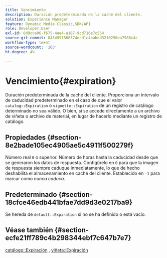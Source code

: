 ```yaml
---
title: Vencimiento
description: Duración predeterminada de la caché del cliente.
solution: Experience Manager
feature: Dynamic Media Classic,SDK/API
role: Developer,User
exl-id: 6d9cca06-f675-4ae4-a187-9cd716e7c554
source-git-commit: 8454991568374ecd1c4babdd3210250ea7988c4c
workflow-type: tm+mt
source-wordcount: '103'
ht-degree: 4%

---
```


# Vencimiento{#expiration}

Duración predeterminada de la caché del cliente. Proporciona un intervalo de caducidad predeterminado en el caso de que el valor `catalog::Expiration` o `vignette::Expiration` de un registro de catálogo determinado no sea válido. O bien, si se accede directamente a un archivo de viñeta o archivo de material, en lugar de hacerlo mediante un registro de catálogo.

## Propiedades {#section-8e2bade105ec4905ae5c4911f500279f}

Número real `0` o superior. Número de horas hasta la caducidad desde que se generaron los datos de respuesta. Configúrelo en `0` para que la imagen de respuesta siempre caduque inmediatamente, lo que de hecho deshabilita el almacenamiento en caché del cliente. Establecido en `-1` para marcar como *nunca caduca*.

## Predeterminado {#section-18cfce46edb441bfae7dd9d3e0217ba9}

Se hereda de `default::Expiration` si no se ha definido o está vacío.

## Véase también {#section-ecfe21ff789c4b298344ebf7c647b7e7}

[catálogo::Expiración](../../../../../ir-api/material-cat/image-rendering-api-ref/c-ir-material-catalog/c-ir-material-data-reference/r-ir-expiration-dataref.md#reference-5e93943abff54c93bf85aae3b911a3ce) , [viñeta::Expiración](../../../../../ir-api/material-cat/image-rendering-api-ref/c-ir-material-catalog/c-ir-vignette-map-reference/r-ir-expiration-vignette.md#reference-df80829da93e4c0ab3f97a1792d9c74c)
